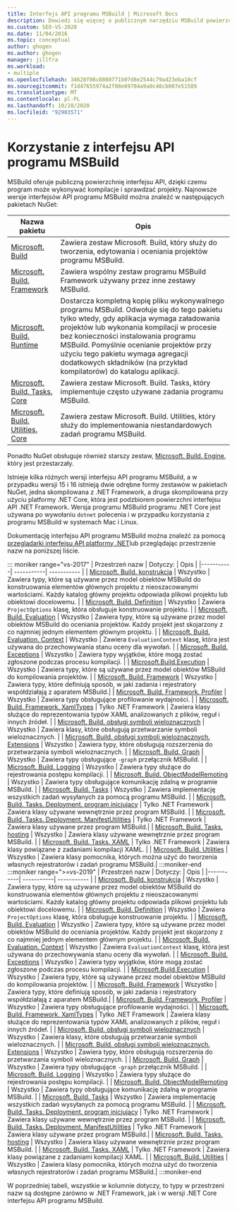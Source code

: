 ```yaml
---
title: Interfejs API programu MSBuild | Microsoft Docs
description: Dowiedz się więcej o publicznym narzędziu MSBuild powierzchni interfejsu API, dzięki czemu program może wykonywać kompilacje i sprawdzać projekty.
ms.custom: SEO-VS-2020
ms.date: 11/04/2016
ms.topic: conceptual
author: ghogen
ms.author: ghogen
manager: jillfra
ms.workload:
- multiple
ms.openlocfilehash: 34628f08c8860771b07d8e2544c79ad23eba18cf
ms.sourcegitcommit: f1d47655974a2f08e69704a9a0c46cb007e51589
ms.translationtype: MT
ms.contentlocale: pl-PL
ms.lasthandoff: 10/28/2020
ms.locfileid: "92903571"
---
```

# <a name="use-the-msbuild-api"></a>Korzystanie z interfejsu API programu MSBuild

MSBuild oferuje publiczną powierzchnię interfejsu API, dzięki czemu program może wykonywać kompilacje i sprawdzać projekty. Najnowsze wersje interfejsów API programu MSBuild można znaleźć w następujących pakietach NuGet:

| Nazwa pakietu | Opis |
| ------------ | ----------- |
| [Microsoft. Build](https://www.nuget.org/packages/Microsoft.Build) | Zawiera zestaw Microsoft. Build, który służy do tworzenia, edytowania i oceniania projektów programu MSBuild.|
| [Microsoft. Build. Framework](https://www.nuget.org/packages/Microsoft.Build.Framework)| Zawiera wspólny zestaw programu MSBuild Framework używany przez inne zestawy MSBuild. |
| [Microsoft. Build. Runtime](https://www.nuget.org/packages/Microsoft.Build.Runtime) | Dostarcza kompletną kopię pliku wykonywalnego programu MSBuild. Odwołuje się do tego pakietu tylko wtedy, gdy aplikacja wymaga załadowania projektów lub wykonania kompilacji w procesie bez konieczności instalowania programu MSBuild. Pomyślnie ocenianie projektów przy użyciu tego pakietu wymaga agregacji dodatkowych składników (na przykład kompilatorów) do katalogu aplikacji. |
| [Microsoft. Build. Tasks. Core](https://www.nuget.org/packages/Microsoft.Build.Tasks.Core) | Zawiera zestaw Microsoft. Build. Tasks, który implementuje często używane zadania programu MSBuild. |
| [Microsoft. Build. Utilities. Core](https://www.nuget.org/packages/Microsoft.Build.Utilities.Core) | Zawiera zestaw Microsoft. Build. Utilities, który służy do implementowania niestandardowych zadań programu MSBuild. |

Ponadto NuGet obsługuje również starszy zestaw, [Microsoft. Build. Engine](https://www.nuget.org/packages/Microsoft.Build.Engine), który jest przestarzały.

Istnieje kilka różnych wersji interfejsu API programu MSBuild, a w przypadku wersji 15 i 16 istnieją dwie odrębne formy zestawów w pakietach NuGet, jedna skompilowana z .NET Framework, a druga skompilowana przy użyciu platformy .NET Core, która jest podzbiorem powierzchni interfejsu API .NET Framework.  Wersja programu MSBuild programu .NET Core jest używana po wywołaniu `dotnet` polecenia i w przypadku korzystania z programu MSBuild w systemach Mac i Linux.

Dokumentację interfejsu API programu MSBuild można znaleźć za pomocą [przeglądarki interfejsu API platformy .NET](/dotnet/api)lub przeglądając przestrzenie nazw na poniższej liście.

::: moniker range="vs-2017"
| Przestrzeń nazw | Dotyczy: | Opis |
|-----------| -----------| ----------- |
| [Microsoft. Build. konstrukcja](/dotnet/api/Microsoft.Build.Construction?view=msbuild-15&preserve-view=true) | Wszystko |  Zawiera typy, które są używane przez model obiektów MSBuild do konstruowania elementów głównych projektu z nieoszacowanymi wartościami. Każdy katalog główny projektu odpowiada plikowi projektu lub obiektowi docelowemu. |
| [Microsoft. Build. Definition](/dotnet/api/Microsoft.Build.Definition?view=msbuild-15&preserve-view=true) | Wszystko | Zawiera `ProjectOptions` klasę, która obsługuje konstruowanie projektu. |
| [Microsoft. Build. Evaluation](/dotnet/api/Microsoft.Build.Evaluation?view=msbuild-15&preserve-view=true) | Wszystko | Zawiera typy, które są używane przez model obiektów MSBuild do oceniania projektów. Każdy projekt jest skojarzony z co najmniej jednym elementem głównym projektu. |
| [Microsoft. Build. Evaluation. Context](/dotnet/api/Microsoft.Build.Evaluation.Context?view=msbuild-15&preserve-view=true) | Wszystko | Zawiera `EvaluationContext` klasę, która jest używana do przechowywania stanu oceny dla wywołań. |
| [Microsoft. Build. Exceptions](/dotnet/api/Microsoft.Build.Exceptions?view=msbuild-15&preserve-view=true) | Wszystko | Zawiera typy wyjątków, które mogą zostać zgłoszone podczas procesu kompilacji. |
| [Microsoft.Build.Execution](/dotnet/api/Microsoft.Build.Execution?view=msbuild-15&preserve-view=true) | Wszystko | Zawiera typy, które są używane przez model obiektów MSBuild do kompilowania projektów. |
| [Microsoft. Build. Framework](/dotnet/api/Microsoft.Build.Framework?view=msbuild-15&preserve-view=true) | Wszystko | Zawiera typy, które definiują sposób, w jaki zadania i rejestratory współdziałają z aparatem MSBuild.|
| [Microsoft. Build. Framework. Profiler](/dotnet/api/Microsoft.Build.Framework.Profiler?view=msbuild-15&preserve-view=true) | Wszystko | Zawiera typy obsługujące profilowanie wydajności. |
| [Microsoft. Build. Framework. XamlTypes](/dotnet/api/Microsoft.Build.Framework.XamlTypes?view=msbuild-15&preserve-view=true) | Tylko .NET Framework | Zawiera klasy służące do reprezentowania typów XAML analizowanych z plików, reguł i innych źródeł. |
| [Microsoft. Build. obsługi symboli wieloznacznych](/dotnet/api/Microsoft.Build.Globbing?view=msbuild-15&preserve-view=true) | Wszystko | Zawiera klasy, które obsługują przetwarzanie symboli wieloznacznych. |
| [Microsoft. Build. obsługi symboli wieloznacznych. Extensions](/dotnet/api/Microsoft.Build.Globbing.Extensions?view=msbuild-15&preserve-view=true) | Wszystko | Zawiera typy, które obsługują rozszerzenia do przetwarzania symboli wieloznacznych. |
| [Microsoft. Build. Graph](/dotnet/api/Microsoft.Build.Graph?view=msbuild-15&preserve-view=true) | Wszystko | Zawiera typy obsługujące `-graph` przełącznik MSBuild. |
| [Microsoft. Build. Logging](/dotnet/api/Microsoft.Build.Logging?view=msbuild-15&preserve-view=true) | Wszystko | Zawiera typy służące do rejestrowania postępu kompilacji. |
| [Microsoft. Build. ObjectModelRemoting](/dotnet/api/Microsoft.Build.ObjectModelRemoting?view=msbuild-15&preserve-view=true) | Wszystko | Zawiera typy obsługujące komunikację zdalną w programie MSBuild. |
| [Microsoft. Build. Tasks](/dotnet/api/Microsoft.Build.Tasks?view=msbuild-15&preserve-view=true) | Wszystko | Zawiera implementację wszystkich zadań wysyłanych za pomocą programu MSBuild. |
| [Microsoft. Build. Tasks. Deployment. program inicjujący](/dotnet/api/Microsoft.Build.Tasks.Deployment.Bootstrapper?view=msbuild-15&preserve-view=true) | Tylko .NET Framework | Zawiera klasy używane wewnętrznie przez program MSBuild. |
| [Microsoft. Build. Tasks. Deployment. ManifestUtilities](/dotnet/api/Microsoft.Build.Tasks.Deployment.ManifestUtilities?view=msbuild-15&preserve-view=true) | Tylko .NET Framework | Zawiera klasy używane przez program MSBuild.|
| [Microsoft. Build. Tasks. hosting](/dotnet/api/Microsoft.Build.Tasks.Hosting?view=msbuild-15&preserve-view=true) | Wszystko | Zawiera klasy używane wewnętrznie przez program MSBuild. |
| [Microsoft. Build. Tasks. XAML](/dotnet/api/Microsoft.Build.Tasks.Xaml?view=msbuild-15&preserve-view=true) | Tylko .NET Framework | Zawiera klasy powiązane z zadaniami kompilacji XAML. |
| [Microsoft. Build. Utilities](/dotnet/api/Microsoft.Build.Utilities?view=msbuild-15&preserve-view=true) | Wszystko | Zawiera klasy pomocnika, których można użyć do tworzenia własnych rejestratorów i zadań programu MSBuild.|
:::moniker-end
:::moniker range=">=vs-2019"
| Przestrzeń nazw | Dotyczy: | Opis |
|-----------| -----------| ----------- |
| [Microsoft. Build. konstrukcja](/dotnet/api/Microsoft.Build.Construction?view=msbuild-16&preserve-view=true) | Wszystko |  Zawiera typy, które są używane przez model obiektów MSBuild do konstruowania elementów głównych projektu z nieoszacowanymi wartościami. Każdy katalog główny projektu odpowiada plikowi projektu lub obiektowi docelowemu. |
| [Microsoft. Build. Definition](/dotnet/api/Microsoft.Build.Definition?view=msbuild-16&preserve-view=true) | Wszystko | Zawiera `ProjectOptions` klasę, która obsługuje konstruowanie projektu. |
| [Microsoft. Build. Evaluation](/dotnet/api/Microsoft.Build.Evaluation?view=msbuild-16&preserve-view=true) | Wszystko | Zawiera typy, które są używane przez model obiektów MSBuild do oceniania projektów. Każdy projekt jest skojarzony z co najmniej jednym elementem głównym projektu. |
| [Microsoft. Build. Evaluation. Context](/dotnet/api/Microsoft.Build.Evaluation.Context?view=msbuild-16&preserve-view=true) | Wszystko | Zawiera `EvaluationContext` klasę, która jest używana do przechowywania stanu oceny dla wywołań. |
| [Microsoft. Build. Exceptions](/dotnet/api/Microsoft.Build.Exceptions?view=msbuild-16&preserve-view=true) | Wszystko | Zawiera typy wyjątków, które mogą zostać zgłoszone podczas procesu kompilacji. |
| [Microsoft.Build.Execution](/dotnet/api/Microsoft.Build.Execution?view=msbuild-16&preserve-view=true) | Wszystko | Zawiera typy, które są używane przez model obiektów MSBuild do kompilowania projektów. |
| [Microsoft. Build. Framework](/dotnet/api/Microsoft.Build.Framework?view=msbuild-16&preserve-view=true) | Wszystko | Zawiera typy, które definiują sposób, w jaki zadania i rejestratory współdziałają z aparatem MSBuild.|
| [Microsoft. Build. Framework. Profiler](/dotnet/api/Microsoft.Build.Framework.Profiler?view=msbuild-16&preserve-view=true) | Wszystko | Zawiera typy obsługujące profilowanie wydajności. |
| [Microsoft. Build. Framework. XamlTypes](/dotnet/api/Microsoft.Build.Framework.XamlTypes?view=msbuild-16&preserve-view=true) | Tylko .NET Framework | Zawiera klasy służące do reprezentowania typów XAML analizowanych z plików, reguł i innych źródeł. |
| [Microsoft. Build. obsługi symboli wieloznacznych](/dotnet/api/Microsoft.Build.Globbing?view=msbuild-16&preserve-view=true) | Wszystko | Zawiera klasy, które obsługują przetwarzanie symboli wieloznacznych. |
| [Microsoft. Build. obsługi symboli wieloznacznych. Extensions](/dotnet/api/Microsoft.Build.Globbing.Extensions?view=msbuild-16&preserve-view=true) | Wszystko | Zawiera typy, które obsługują rozszerzenia do przetwarzania symboli wieloznacznych. |
| [Microsoft. Build. Graph](/dotnet/api/Microsoft.Build.Graph?view=msbuild-16&preserve-view=true) | Wszystko | Zawiera typy obsługujące `-graph` przełącznik MSBuild. |
| [Microsoft. Build. Logging](/dotnet/api/Microsoft.Build.Logging?view=msbuild-16&preserve-view=true) | Wszystko | Zawiera typy służące do rejestrowania postępu kompilacji. |
| [Microsoft. Build. ObjectModelRemoting](/dotnet/api/Microsoft.Build.ObjectModelRemoting?view=msbuild-16&preserve-view=true) | Wszystko | Zawiera typy obsługujące komunikację zdalną w programie MSBuild. |
| [Microsoft. Build. Tasks](/dotnet/api/Microsoft.Build.Tasks?view=msbuild-16&preserve-view=true) | Wszystko | Zawiera implementację wszystkich zadań wysyłanych za pomocą programu MSBuild. |
| [Microsoft. Build. Tasks. Deployment. program inicjujący](/dotnet/api/Microsoft.Build.Tasks.Deployment.Bootstrapper?view=msbuild-16&preserve-view=true) | Tylko .NET Framework | Zawiera klasy używane wewnętrznie przez program MSBuild. |
| [Microsoft. Build. Tasks. Deployment. ManifestUtilities](/dotnet/api/Microsoft.Build.Tasks.Deployment.ManifestUtilities?view=msbuild-16&preserve-view=true) | Tylko .NET Framework | Zawiera klasy używane przez program MSBuild.|
| [Microsoft. Build. Tasks. hosting](/dotnet/api/Microsoft.Build.Tasks.Hosting?view=msbuild-16&preserve-view=true) | Wszystko | Zawiera klasy używane wewnętrznie przez program MSBuild. |
| [Microsoft. Build. Tasks. XAML](/dotnet/api/Microsoft.Build.Tasks.Xaml?view=msbuild-16&preserve-view=true) | Tylko .NET Framework | Zawiera klasy powiązane z zadaniami kompilacji XAML. |
| [Microsoft. Build. Utilities](/dotnet/api/Microsoft.Build.Utilities?view=msbuild-16&preserve-view=true) | Wszystko | Zawiera klasy pomocnika, których można użyć do tworzenia własnych rejestratorów i zadań programu MSBuild.|
:::moniker-end

W poprzedniej tabeli, wszystkie w kolumnie dotyczy, to typy w przestrzeni nazw są dostępne zarówno w .NET Framework, jak i w wersji .NET Core interfejsu API programu MSBuild.
